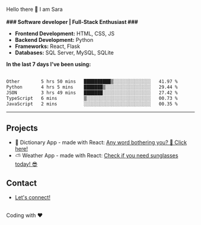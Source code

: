 Hello there 👋
I am Sara
<br/>
<br/>
<b>### Software developer | Full-Stack Enthusiast ### </b>
<br/>
<ul>
<li><b>Frontend Development:</b> HTML, CSS, JS</li>
<li><b>Backend Development:</b> Python</li>
<li><b>Frameworks:</b> React, Flask</li>
<li><b>Databases:</b> SQL Server, MySQL, SQLite</li>
</ul>
<b>In the last 7 days I've been using:</b>
<br/>
<br/>
 <!--START_SECTION:waka-->

```txt
Other        5 hrs 50 mins   ██████████▒░░░░░░░░░░░░░░   41.97 %
Python       4 hrs 5 mins    ███████▒░░░░░░░░░░░░░░░░░   29.44 %
JSON         3 hrs 49 mins   ███████░░░░░░░░░░░░░░░░░░   27.42 %
TypeScript   6 mins          ▒░░░░░░░░░░░░░░░░░░░░░░░░   00.73 %
JavaScript   2 mins          ░░░░░░░░░░░░░░░░░░░░░░░░░   00.35 %
```

<!--END_SECTION:waka-->
<hr>
<h2>Projects</h2>
<ul>
  <li> 📖 Dictionary App - made with React: <a href='https://github.com/saritamanu/dictionary_project1'>Any word bothering you? 🤔 Click here! </a></li>
  <li> ⛅ Weather App - made with React: <a href='https://github.com/saritamanu/weather-react'>Check if you need sunglasses today! 😎 </a></li>
</ul>

<h2>Contact</h2>
<ul>
  <li><a href='https://www.linkedin.com/in/sara-m-dias/'>Let's connect!</a></li>
</ul>
<br/>
<footer>Coding with ❤️</footer>
